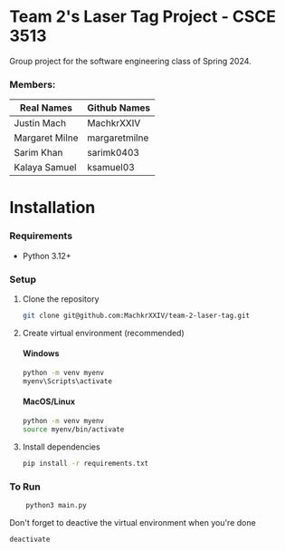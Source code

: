 # Team 2's Laser Tag Project - CSCE 3513

Group project for the software engineering class of Spring 2024.

### Members:

| Real Names     | Github Names  |
| -------------- | ------------- |
| Justin Mach    | MachkrXXIV    |
| Margaret Milne | margaretmilne |
| Sarim Khan     | sarimk0403    |
| Kalaya Samuel  | ksamuel03     |

# Installation

### Requirements

- Python 3.12+

### Setup

1. Clone the repository

   ```bash
   git clone git@github.com:MachkrXXIV/team-2-laser-tag.git
   ```

2. Create virtual environment (recommended)
   #### Windows
   ```bash
   python -m venv myenv
   myenv\Scripts\activate
   ```
   #### MacOS/Linux
   ```bash
   python -m venv myenv
   source myenv/bin/activate
   ```
3. Install dependencies
   ```bash
   pip install -r requirements.txt
   ```

### To Run

```bash
    python3 main.py
```

Don't forget to deactive the virtual environment when you're done

```bash
deactivate
```
